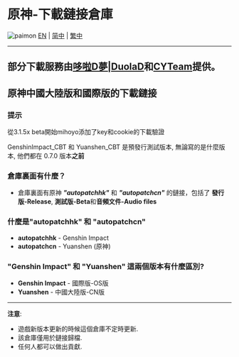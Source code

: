 # 原神-下載鏈接倉庫
![paimon](https://upload-static.hoyoverse.com/payment-center/2020/08/07/0ff079b16fe6f9dfbf4eeb6e88a760b6_3134491283013841501.png)
[EN](README.md) | [简中](README_zh-CN.md) | [繁中](README_zh-TW.md)

---
部分下載服務由[**哆啦D夢|DuolaD**](https://github.com/DuolaD)和[**CYTeam**](https://www.cyteam.cn/)提供。  
---

## 原神中國大陸版和國際版的下載鏈接
### 提示
從3.1.5x beta開始mihoyo添加了key和cookie的下載驗證

GenshinImpact_CBT 和 Yuanshen_CBT 是預發行測試版本, 無論寫的是什麼版本, 他們都在 0.7.0 版本**之前** 

### 倉庫裏面有什麼？  
* 倉庫裏面有原神 **_"autopatchhk"_** 和 **_"autopatchcn"_** 的鏈接，包括了 **發行版-Release**, **測試版-Beta**和**音頻文件-Audio files**

### 什麼是"autopatchhk" 和 "autopatchcn"
* **autopatchhk** - Genshin Impact
* **autopatchcn** - Yuanshen (原神)

### "Genshin Impact" 和 "Yuanshen" 這兩個版本有什麼區別?
* **Genshin Impact** - 國際版-OS版
* **Yuanshen** - 中國大陸版-CN版

---
**注意**: 
* 遊戲新版本更新的時候這個倉庫不定時更新.
* 該倉庫僅用於鏈接歸檔.
* 任何人都可以做出貢獻.

